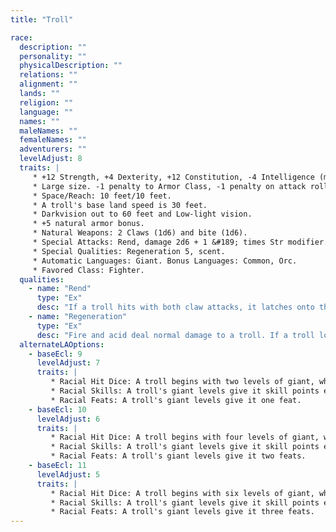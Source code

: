 ```yaml
---
title: "Troll"

race:
  description: ""
  personality: ""
  physicalDescription: ""
  relations: ""
  alignment: ""
  lands: ""
  religion: ""
  language: ""
  names: ""
  maleNames: ""
  femaleNames: ""
  adventurers: ""
  levelAdjust: 8
  traits: |
     * +12 Strength, +4 Dexterity, +12 Constitution, -4 Intelligence (minimum 3), -2 Wisdom, -4 Charisma.
     * Large size. -1 penalty to Armor Class, -1 penalty on attack rolls, -4 penalty on {% skill_link hide %} checks, +4 bonus on grapple checks, lifting and carrying limits double those of Medium characters.
     * Space/Reach: 10 feet/10 feet.
     * A troll's base land speed is 30 feet.
     * Darkvision out to 60 feet and Low-light vision.
     * +5 natural armor bonus.
     * Natural Weapons: 2 Claws (1d6) and bite (1d6).
     * Special Attacks: Rend, damage 2d6 + 1 &#189; times Str modifier.
     * Special Qualities: Regeneration 5, scent.
     * Automatic Languages: Giant. Bonus Languages: Common, Orc.
     * Favored Class: Fighter.
  qualities:
    - name: "Rend"
      type: "Ex"
      desc: "If a troll hits with both claw attacks, it latches onto the opponent's body and tears the flesh. This attack automatically deals an additional 2d6+(1 &#189; str mod) points of damage."
    - name: "Regeneration"
      type: "Ex"
      desc: "Fire and acid deal normal damage to a troll. If a troll loses a limb or body part, the lost portion regrows in 3d6 minutes. The creature can reattach the severed member instantly by holding it to the stump."
  alternateLAOptions:
    - baseEcl: 9
      levelAdjust: 7
      traits: |
         * Racial Hit Dice: A troll begins with two levels of giant, which provide 2d8 Hit Dice, a base attack bonus of +1, and base saving throw bonuses of Fort +3, Ref +0, and Will +0.
         * Racial Skills: A troll's giant levels give it skill points equal to 5 * (2 + Int modifier, minimum 1). Its class skills are {% skill_link listen %} and {% skill_link spot %}.
         * Racial Feats: A troll's giant levels give it one feat.
    - baseEcl: 10
      levelAdjust: 6
      traits: |
         * Racial Hit Dice: A troll begins with four levels of giant, which provide 4d8 Hit Dice, a base attack bonus of +3, and base saving throw bonuses of Fort +4, Ref +1, and Will +1.
         * Racial Skills: A troll's giant levels give it skill points equal to 7 * (2 + Int modifier, minimum 1). Its class skills are {% skill_link listen %} and {% skill_link spot %}.
         * Racial Feats: A troll's giant levels give it two feats.
    - baseEcl: 11
      levelAdjust: 5
      traits: |
         * Racial Hit Dice: A troll begins with six levels of giant, which provide 6d8 Hit Dice, a base attack bonus of +4, and base saving throw bonuses of Fort +5, Ref +2, and Will +2.
         * Racial Skills: A troll's giant levels give it skill points equal to 9 * (2 + Int modifier, minimum 1). Its class skills are {% skill_link listen %} and {% skill_link spot %}.
         * Racial Feats: A troll's giant levels give it three feats.
---
```

